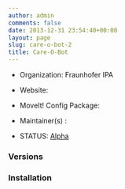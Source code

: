 ```yaml
---
author: admin
comments: false
date: 2013-12-31 23:54:40+00:00
layout: page
slug: care-o-bot-2
title: Care-O-Bot
---
```



	
  * Organization: Fraunhofer IPA

	
  * Website:

	
  * MoveIt! Config Package:

	
  * Maintainer(s) :

	
  * STATUS: [Alpha](/about/moveit-status#status-code-robots)




### Versions








### Installation






